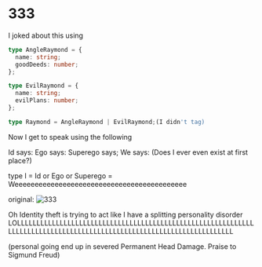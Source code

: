 # 333

I joked about this using

```typescript
type AngleRaymond = {
  name: string;
  goodDeeds: number;
};

type EvilRaymond = {
  name: string;
  evilPlans: number;
};

type Raymond = AngleRaymond | EvilRaymond;(I didn't tag)
```
Now I get to speak using the following

Id says:
Ego says:
Superego says;
We says:
(Does I ever even exist at first place?)

type I = Id or Ego or Superego = Weeeeeeeeeeeeeeeeeeeeeeeeeeeeeeeeeeeeeeeeeee

original:
![333](https://github.com/user-attachments/assets/91f9eaba-af43-4b21-84b0-37272bb9c1f2)


Oh Identity theft is trying to act like I have a splitting personality disorder LOLLLLLLLLLLLLLLLLLLLLLLLLLLLLLLLLLLLLLLLLLLLLLLLLLLLLLLLLLLLLLLLLLLLLLLLLLLLLLLLLLLLLLLLLLLLLLLLLLLLLLLLLLLLLLLLLLLLLLLL

(personal going end up in severed Permanent Head Damage. Praise to Sigmund Freud)
